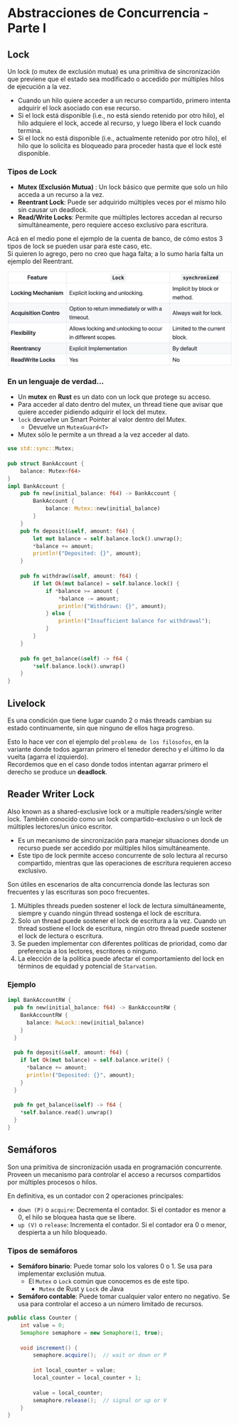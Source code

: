 # Abstracciones de Concurrencia - Parte I

## Lock

Un lock (o mutex de exclusión mutua) es una primitiva de sincronización que previene que el estado sea modificado o accedido por múltiples hilos de ejecución a la vez.

- Cuando un hilo quiere acceder a un recurso compartido, primero intenta adquirir el lock asociado con ese recurso.
- Si el lock está disponible (i.e., no está siendo retenido por otro hilo), el hilo adquiere el lock, accede al recurso, y luego libera el lock cuando termina.
- Si el lock no está disponible (i.e., actualmente retenido por otro hilo), el hilo que lo solicita es bloqueado para proceder hasta que el lock esté disponible.

### Tipos de Lock

- **Mutex (Exclusión Mutua)** : Un lock básico que permite que solo un hilo acceda a un recurso a la vez.
- **Reentrant Lock**: Puede ser adquirido múltiples veces por el mismo hilo sin causar un deadlock.
- **Read/Write Locks**: Permite que múltiples lectores accedan al recurso simultáneamente, pero requiere acceso exclusivo para escritura.

Acá en el medio pone el ejemplo de la cuenta de banco, de cómo estos 3 tipos de lock se pueden usar para este caso,
etc. \
Si quieren lo agrego, pero no creo que haga falta; a lo sumo haría falta un ejemplo del Reentrant.

![img.png](locks_vs_synch.png)

### En un lenguaje de verdad...

- Un **mutex** en **Rust** es un dato con un lock que protege su acceso.
- Para acceder al dato dentro del mutex, un thread tiene que avisar que quiere acceder pidiendo adquirir el lock del mutex.
- `lock` devuelve un Smart Pointer al valor dentro del Mutex.
  - Devuelve un `MutexGuard<T>`
- Mutex sólo le permite a un thread a la vez acceder al dato.

```rust
use std::sync::Mutex;

pub struct BankAccount {
    balance: Mutex<f64>
}
impl BankAccount {
    pub fn new(initial_balance: f64) -> BankAccount {
        BankAccount {
            balance: Mutex::new(initial_balance)
        }
    }
    pub fn deposit(&self, amount: f64) {
        let mut balance = self.balance.lock().unwrap();
        *balance += amount;
        println!("Deposited: {}", amount);
    }

    pub fn withdraw(&self, amount: f64) {
        if let Ok(mut balance) = self.balance.lock() {
            if *balance >= amount {
                *balance -= amount;
                println!("Withdrawn: {}", amount);
            } else {
                println!("Insufficient balance for withdrawal");
            }
        }
    }

    pub fn get_balance(&self) -> f64 {
        *self.balance.lock().unwrap()
    }
}
```

## Livelock
Es una condición que tiene lugar cuando 2 o más threads cambian su estado continuamente, sin que ninguno de ellos haga progreso.

Esto lo hace ver con el ejemplo del `problema de los filósofos`, en la variante donde todos agarran primero el tenedor
derecho y el último lo da vuelta (agarra el izquierdo).\
Recordemos que en el caso donde todos intentan agarrar primero el derecho se produce un **deadlock**.

## Reader Writer Lock

Also known as a shared-exclusive lock or a multiple readers/single writer lock.
También conocido como un lock compartido-exclusivo o un lock de múltiples lectores/un único escritor.

- Es un mecanismo de sincronización para manejar situaciones donde un recurso puede ser accedido por múltiples hilos
  simultáneamente.
- Este tipo de lock permite acceso concurrente de solo lectura al recurso compartido, mientras que las operaciones de
  escritura requieren acceso exclusivo.

Son útiles en escenarios de alta concurrencia donde las lecturas son frecuentes y las escrituras son poco frecuentes.

1. Múltiples threads pueden sostener el lock de lectura simultáneamente, siempre y cuando ningún thread sostenga el lock de escritura.
2. Solo un thread puede sostener el lock de escritura a la vez. Cuando un thread sostiene el lock de escritura, ningún otro thread puede sostener el lock de lectura o escritura.
3. Se pueden implementar con diferentes políticas de prioridad, como dar preferencia a los lectores, escritores o ninguno.
4. La elección de la política puede afectar el comportamiento del lock en términos de equidad y potencial de `Starvation`.

### Ejemplo

```rust
impl BankAccountRW {
  pub fn new(initial_balance: f64) -> BankAccountRW {
    BankAccountRW {
      balance: RwLock::new(initial_balance)
    }
  }

  pub fn deposit(&self, amount: f64) {
    if let Ok(mut balance) = self.balance.write() {
      *balance += amount;
      println!("Deposited: {}", amount);
    }
  }

  pub fn get_balance(&self) -> f64 {
    *self.balance.read().unwrap()
  }
}
```

## Semáforos
Son una primitiva de sincronización usada en programación concurrente.\
Proveen un mecanismo para controlar el acceso a recursos compartidos por múltiples procesos o hilos.

En definitiva, es un contador con 2 operaciones principales:
- `down (P)` o `acquire`: Decrementa el contador. Si el contador es menor a 0, el hilo se bloquea hasta que se libere.
- `up (V)` o `release`: Incrementa el contador. Si el contador era 0 o menor, despierta a un hilo bloqueado.

### Tipos de semáforos
- **Semáforo binario**: Puede tomar solo los valores 0 o 1. Se usa para implementar exclusión mutua.
  - El `Mutex` o `Lock` común que conocemos es de este tipo.
    - `Mutex` de Rust y `Lock` de Java
- **Semáforo contable**: Puede tomar cualquier valor entero no negativo. Se usa para controlar el acceso a un número
  limitado de recursos.
```java
public class Counter {
    int value = 0;
    Semaphore semaphore = new Semaphore(1, true);

    void increment() {
        semaphore.acquire();  // wait or down or P

        int local_counter = value;
        local_counter = local_counter + 1;

        value = local_counter;
        semaphore.release();  // signal or up or V
    }
}
```

